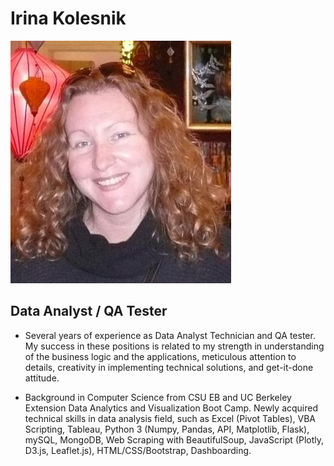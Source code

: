 # Irina Kolesnik
![Irina](pic.jpg)

## Data Analyst / QA Tester

* Several years of experience as Data Analyst Technician and QA tester. My success in these positions is related to my strength in understanding of the business logic and the applications, meticulous attention to details, creativity in implementing technical solutions, and get-it-done attitude. 

* Background in Computer Science from CSU EB and UC Berkeley Extension Data Analytics and Visualization Boot Camp. Newly acquired technical skills in data analysis field, such as Excel (Pivot Tables), VBA Scripting, Tableau, Python 3 (Numpy, Pandas, API, Matplotlib, Flask), mySQL, MongoDB, Web Scraping with BeautifulSoup, JavaScript (Plotly, D3.js, Leaflet.js), HTML/CSS/Bootstrap, Dashboarding. 




